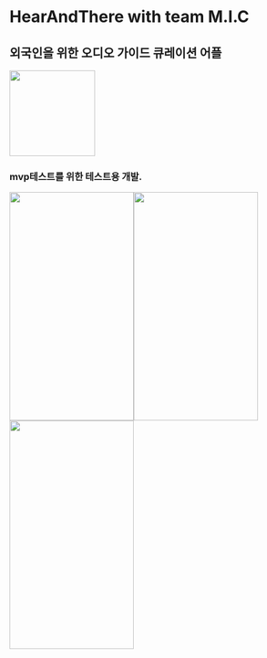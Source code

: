 # HearAndThere with team M.I.C
## 외국인을 위한 오디오 가이드 큐레이션 어플
<img width="150" height="150" src="https://user-images.githubusercontent.com/55985789/92937671-9a50c100-f486-11ea-982d-24ce06bc90ac.png">


### mvp테스트를 위한 테스트용 개발.

<img width="218" height="400" src="https://user-images.githubusercontent.com/55985789/92937065-d3d4fc80-f485-11ea-8475-7ec0743d3c27.png"><img width="218" height="400" src="https://user-images.githubusercontent.com/55985789/92937041-cd468500-f485-11ea-84a0-b6e77d0953df.png"><img width="218" height="400" src="https://user-images.githubusercontent.com/55985789/92937060-d2a3cf80-f485-11ea-8890-3967fa359650.png">

